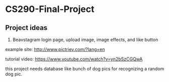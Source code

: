 # CS290-Final-Project


## Project ideas
1. Beavstagram
login page, upload image, image effects, and like button

example site: http://www.pictriev.com/?lang=en

tutorial video: https://www.youtube.com/watch?v=yn2bSzCGQwA

this project needs database like bunch of dog pics for recognizing a random dog pic.
